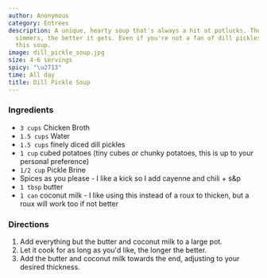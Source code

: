```yaml
---
author: Anonymous
category: Entrees
description: A unique, hearty soup that's always a hit at potlucks. The longer it
  simmers, the better it gets. Even if you're not a fan of dill pickles, you'll love
  this soup.
image: dill_pickle_soup.jpg
size: 4-6 servings
spicy: "\u2713"
time: All day
title: Dill Pickle Soup
---
```


### Ingredients

* `3 cups` Chicken Broth
* `1.5 cups` Water
* `1.5 cups` finely diced dill pickles
* `1 cup` cubed potatoes (tiny cubes or chunky potatoes, this is up to your personal preference)
* `1/2 cup` Pickle Brine
* Spices as you please - I like a kick so I add cayenne and chili + s&p
* `1 tbsp` butter
* `1 can` coconut milk - I like using this instead of a roux to thicken, but a roux will work too if not better

### Directions

1. Add everything but the butter and coconut milk to a large pot.
2. Let it cook for as long as you'd like, the longer the better.
3. Add the butter and coconut milk towards the end, adjusting to your desired thickness.